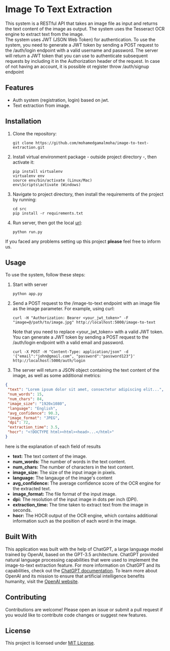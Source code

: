 # Image To Text Extraction

This system is a RESTful API that takes an image file as input and returns the text content of the image as output. 
The system uses the Tesseract OCR engine to extract text from the image.\
The system uses JWT (JSON Web Token) for authentication. To use the system, you need to generate a JWT token by sending 
a POST request to the /auth/login endpoint with a valid username and password. 
The server will return a JWT token that you can use to authenticate subsequent requests by including it in the Authorization header of the request. In case of not having an account, it is possible ot register throw /auth/signup endpoint 


## Features

- Auth system (registration, login) based on jwt.
- Text extraction from image.


## Installation

1. Clone the repository:
   ```shell
   git clone https://github.com/mohamedgamalmoha/image-to-text-extraction.git
   ```
2. Install virtual environment package - outside project directory -, then activate it:
    ```shell
    pip install virtualenv
    virtualenv env 
    source env/bin/activate (Linux/Mac)
    env\Scripts\activate (Windows)
    ```
3. Navigate to project directory, then install the requirements of the project by running:
    ```shell
    cd src
    pip install -r requirements.txt
    ```
4. Run server, then got the local [url](http://127.0.0.1:5000/):
    ```shell
    python run.py 
    ```

If you faced any problems setting up this project **please** feel free to inform us.


## Usage

To use the system, follow these steps:

1. Start with server
   ```shell
   python app.py
   ```
2. Send a POST request to the /image-to-text endpoint with an image file as the image parameter. For example, using curl:
   ```shell
   curl -H "Authorization: Bearer <your_jwt_token>" -F "image=@/path/to/image.jpg" http://localhost:5000/image-to-text
   ```
   Note that you need to replace <your_jwt_token> with a valid JWT token. You can generate a JWT token by sending a POST request to the /auth/login endpoint with a valid email and password.
   ```shell
   curl -X POST -H "Content-Type: application/json" -d '{"email":"john@gmail.com", "password":"password123"}' http://localhost:5000/auth/login
   ```

3. The server will return a JSON object containing the text content of the image, as well as some additional metrics:
  ```json
  {
   "text": "Lorem ipsum dolor sit amet, consectetur adipiscing elit...",
   "num_words": 15,
   "num_chars": 84,
   "image_size": "1920x1080",
   "language": "English",
   "avg_confidence": 90.3,
   "image_format": "JPEG",
   "dpi": 72,
   "extraction_time": 3.5,
   "hocr": "<!DOCTYPE html><html><head>...</html>"
  }
   ```
   here is the explanation of each field of results 
   - **text:** The text content of the image. 
   - **num_words:** The number of words in the text content. 
   - **num_chars:** The number of characters in the text content. 
   - **image_size:** The size of the input image in pixels.
   - **language:** The langauge of the image's content 
   - **avg_confidence:** The average confidence score of the OCR engine for the extracted text.
   - **image_format:** The file format of the input image.
   - **dpi:** The resolution of the input image in dots per inch (DPI).
   - **extraction_time:** The time taken to extract text from the image in seconds.
   - **hocr:** The HOCR output of the OCR engine, which contains additional information such as the position of each word in the image.


## Built With
This application was built with the help of ChatGPT, a large language model trained by OpenAI, based on the GPT-3.5 architecture. ChatGPT provided natural language processing capabilities that were used to implement the image-to-text extraction feature.
For more information on ChatGPT and its capabilities, check out the [ChatGPT documentation](https://beta.openai.com/docs/guides/chat-gpt). To learn more about OpenAI and its mission to ensure that artificial intelligence benefits humanity, visit the [OpenAI website](https://openai.com/).

## Contributing
Contributions are welcome! Please open an issue or submit a pull request if you would like to contribute code changes or suggest new features.


## License
This project is licensed under [MIT License](https://opensource.org/licenses/MIT).


